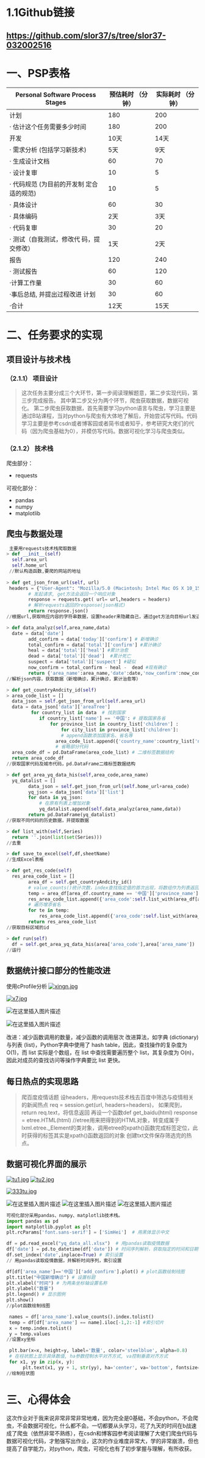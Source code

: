# 1.1Github链接
https://github.com/slor37/s/tree/slor37-032002516
---
# 一、PSP表格
| Personal Software Process Stages         | 预估耗时 （分钟） | 实际耗时 （分钟） |
| ---------------------------------------- | ----------------- | ----------------- |
| 计划                                     | 180               | 200               |
| · 估计这个任务需要多少时间               | 180               | 200               |
| 开发                                     | 10天              | 14天              |
| · 需求分析 (包括学习新技术)              | 5天               | 9天               |
| · 生成设计文档                           | 60                | 70                |
| · 设计复审                               | 10                | 5                 |
| · 代码规范 (为目前的开发制 定合适的规范) | 10                | 5                 |
| · 具体设计                               | 60                | 30                |
| · 具体编码                               | 2天               | 3天               |
| · 代码复审                               | 30                | 20                |
| · 测试（自我测试，修改代 码，提交修改）  | 1天               | 2天               |
| 报告                                     | 120               | 240               |
| · 测试报告                               | 60                | 120               |
| ·计算工作量                              | 30                | 60                |
| ·事后总结, 并提出过程改进 计划           | 30                | 60                |
| ·合计                                    | 12天              | 15天              |

# 二、任务要求的实现
## 项目设计与技术栈
### （2.1.1） 项目设计

> 这次任务主要分成三个大环节，第一步阅读理解题意，第二步实现代码，第三步完成报告。 其中第二步又分为两个环节，爬虫获取数据，数据可视化。
> 第二步爬虫获取数据，首先需要学习python语言与爬虫，学习主要是通过B站课程，当对python与爬虫有大体地了解后，开始尝试写代码。代码学习主要是参考csdn或者博客园或者简书或者知乎，参考研究大佬们的代码（因为爬虫基础为0），并模仿写代码。数据可视化学习与爬虫类似。
### （2.1.2） 技术栈
爬虫部分：

 - requests

 可视化部分：

 - pandas
 - numpy
 - matplotlib

## 爬虫与数据处理


```python
 主要用requests技术栈爬取数据
> def __init__(self) 
  self.area_url  
  self.home_url
 //默认构造函数,要爬的网站的地址
 
> def get_json_from_url(self, url)
 headers = {"User-Agent": "Mozilla/5.0 (Macintosh; Intel Mac OS X 10_15_7) AppleWebKit/537.36 (KHTML, like Gecko) Chrome/94.0.4606.71 Safari/537.36"}
        # 发起请求, get方法会返回一个响应对象
        response = requests.get( url= url,headers = headers)
        # 解析requests返回的response(json格式)
        return response.json()
//根据url,获取响应内容的字符串数据，设置header来隐藏自己，通过get方法向目标url发送get请求，返回响应的结果，是一个response对象

> def data_analyz(self,area_name,data)
  date = data['date']
        add_confirm = data['today']['confirm'] # 新增确诊
        total_confirm = data['total']['confirm'] #累计确诊
        heal = data['total']['heal'] #累计治愈
        dead = data['total']['dead']  #累计死亡
        suspect = data['total']['suspect'] #疑似
        now_confirm = total_confirm - heal -  dead #现有确诊
        return {'area_name':area_name,'date':date,'now_confirm':now_confirm,'add_confirm':add_confirm,'total_confirm':total_confirm,'heal':heal,'dead':dead,'suspect':suspect}
//解析json内容，获取数据（新增确诊，累计确诊，累计治愈等）

> def get_countryAndcity_id(self)
> area_code_list = []
  data_json = self.get_json_from_url(self.area_url)
  data = data_json['data']['areaTree']
         for country_list in data  # 找到国家
            if country_list['name'] == '中国': # 提取国家各省
                for province_list in country_list['children'] :
                    for city_list in province_list['children']:
                    # append函数添加国家名、省名等
                  area_code_list.append({'country_name':country_list['name'],'country_id':country_list['id'],'province_name':province_list['name'],'province_id':province_list['id'],'city_name':city_list['name'],'city_id':city_list['id']})
                  # 省略部分代码
  area_code_df = pd.DataFrame(area_code_list) # 二维标签数据结构
  return area_code_df
//获取国家代码及城市代码，pd.DataFrame二维标签数据结构

> def get_area_yq_data_his(self,area_code,area_name)
  yq_datalist = []
        data_json = self.get_json_from_url(self.home_url+area_code)
        yq_json = data_json['data']['list']
        for data in yq_json:
            # 在原有列表上增加对象
            yq_datalist.append(self.data_analyz(area_name,data))
        return pd.DataFrame(yq_datalist)
//获取不同代码的历史数据，并提取数据

> def list_with(self,Series)
  return ''.join(list(set(Series)))
//去重

> def save_to_excel(self,df,sheetName)
//生成Excel表格

> def get_res_code(self)
  res_area_code_list = []
        area_df = self.get_countryAndcity_id()
        # value_counts()统计次数，index查找指定值的首次出现，将数组作为列表返回
        temp = area_df[area_df.country_name == '中国']['province_name'].value_counts().index.tolist()
        res_area_code_list.append({'area_code':self.list_with(area_df[area_df.country_name == '中国']['country_id']), 'area_name':'中国'})
        # 遍历增添省名
        for te in temp:
            res_area_code_list.append({'area_code':self.list_with(area_df[area_df.province_name == te]['province_id']), 'area_name':te})
        return res_area_code_list
//获取目标区域的id

> def run(self) 
  df = self.get_area_yq_data_his(area['area_code'],area['area_name'])
//运行
```

## 数据统计接口部分的性能改进
使用cProfile分析
[![xingn.jpg](https://i.postimg.cc/prjMM7fq/xingn.jpg)](https://postimg.cc/kR7pxThb)

[![x7.jpg](https://i.postimg.cc/GptN1VrG/x7.jpg)](https://postimg.cc/2qpTQH1S)

![在这里插入图片描述](https://img-blog.csdnimg.cn/dbbcbe72fe8f4fe0a7d8a65f24ab7b0c.jpeg#pic_center)

![在这里插入图片描述](https://img-blog.csdnimg.cn/6a8fffc6aa76452eae83398e54bc6e3a.jpeg#pic_center)

改进：减少函数调用的数量，减少函数的调用层次
改进算法，如字典 (dictionary) 与列表 (list)，Python字典中使用了 hash table，因此，查找操作的复杂度为 O(1)，而 list 实际是个数组，在 list 中查找需要遍历整个 list，其复杂度为 O(n)，因此对成员的查找访问等操作字典要比 list 更快。



## 每日热点的实现思路

> 爬百度疫情话题
> 设headers，用requests技术栈去百度中筛选与疫情相关的新闻热点
> req = session.get(url, headers=headers)，
> 如果爬到，return req.text，将信息返回
> 再设一个函数def get_baidu(html)
> response = etree.HTML(html)
> //etree用来把得到的HTML对象，转变成属于lxml.etree._Element的类对象，调用etree的xpath()函数完成标签定位，此时获得的标签其实是xpath()函数返回的对象
> 创建txt文件保存筛选完的热点。

## 数据可视化界面的展示
[![tu1.jpg](https://img-blog.csdnimg.cn/img_convert/307767f85377e6ad5f31dbaceb88c8c7.jpeg)](https://postimg.cc/2qzLNvJx)
[![tu2.jpg](https://img-blog.csdnimg.cn/img_convert/9c593dd48dfcd94f855d3d72996f83fc.jpeg)](https://postimg.cc/tYw8cNsL)


[![333tu.jpg](https://img-blog.csdnimg.cn/img_convert/9af61a9d31898465983f546b26bda69c.jpeg)](https://postimg.cc/v4WMLN0P)

![在这里插入图片描述](https://img-blog.csdnimg.cn/48141692a39849eab888412daf3353fa.jpeg#pic_center)
![在这里插入图片描述](https://img-blog.csdnimg.cn/ff3231db8d7a4c2a838fc51ae7764f92.jpeg#pic_center)
![在这里插入图片描述](https://img-blog.csdnimg.cn/809344da7f3f421d85a79f83007108f9.jpeg#pic_center)

```python
可视化部分采用pandas、numpy、matplotlib技术栈。
import pandas as pd
import matplotlib.pyplot as plt
plt.rcParams['font.sans-serif'] = ['SimHei']  # 用黑体显示中文

df = pd.read_excel("yq_data_all.xlsx")  # 用pandas读取疫情数据
df['date'] = pd.to_datetime(df['date']) # 时间序列解析，获取指定的时间和日期
df.set_index('date',inplace=True) # 索引设置
// 用pandas读取疫情数据，并解析时间序列，索引设置

df[df['area_name']=='中国']['add_confirm'].plot() # plot函数绘制线图
plt.title("中国新增确诊") # 设置标题
plt.xlabel("时间") # 为两条坐标轴设置名称
plt.ylabel("数量")
plt.legend() # 显示图例
plt.show()
//plot函数绘制线图

 names = df['area_name'].value_counts().index.tolist()
 temp = df[df['area_name'] == name].iloc[-1,2:-1] #索引切片
 x = temp.index.tolist()
 y = temp.values
//设置xy坐标

 plt.bar(x=x, height=y, label='数量', color='steelblue', alpha=0.8)
 # 在柱状图上显示具体数值, ha参数控制水平对齐方式, va控制垂直对齐方式
 for x1, yy in zip(x, y):
      plt.text(x1, yy + 1, str(yy), ha='center', va='bottom', fontsize=10, rotation=0)
//绘制柱状图
```


# 三、心得体会
这次作业对于我来说非常非常非常地难，因为完全是0基础，不会python，不会爬虫，不会数据可视化，什么都不会。一切都要从头学习，花了九天的时间在b战速成了爬虫（依然非常不熟练），在csdn和博客园参考阅读理解了大佬们爬虫代码与数据可视化代码，才勉强写出作业，这次的作业难度非常大，学的非常崩溃，但也提高了自学能力，对python，爬虫，可视化也有了初步掌握与理解，有所收获。